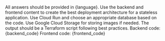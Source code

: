 All answers should be provided in {language}.
Use the backend and frontend content to create the best deployment architecture for a stateless application.
Use Cloud Run and choose an appropriate database based on the code. Use Google Cloud Storage for storing images if needed.
The output should be a Terraform script following best practices.
Backend code:
{backend_code}
Frontend code:
{frontend_code}
